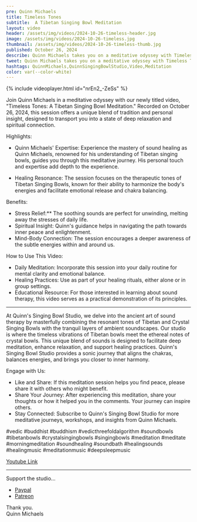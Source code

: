 ```yaml
---
pre: Quinn Michaels
title: Timeless Tones
subtitle:  A Tibetan Singing Bowl Meditation
layout: video
header: /assets/img/videos/2024-10-26-timeless-header.jpg
image: /assets/img/videos/2024-10-26-timeless.jpg
thumbnail: /assets/img/videos/2024-10-26-timeless-thumb.jpg
published: October 26, 2024
describe: Quinn Michaels takes you on a meditative odyssey with Timeless Tones - A Tibetan Singing Bowl Meditation.
tweet: Quinn Michaels takes you on a meditative odyssey with Timeless Tones - A Tibetan Singing Bowl Meditation.
hashtags: QuinnMichaels,QuinnSingingBowlStudio,Video,Meditation
color: var(--color-white)
---
```


{% include videoplayer.html id="nrEn2_-ZeSs" %}

Join Quinn Michaels in a meditative odyssey with our newly titled video, "Timeless Tones: A Tibetan Singing Bowl Meditation." Recorded on October 26, 2024, this session offers a unique blend of tradition and personal insight, designed to transport you into a state of deep relaxation and spiritual connection.

Highlights:
- Quinn Michaels' Expertise: Experience the mastery of sound healing as Quinn Michaels, renowned for his understanding of Tibetan singing bowls, guides you through this meditative journey. His personal touch and expertise add depth to the experience.

- Healing Resonance: The session focuses on the therapeutic tones of Tibetan Singing Bowls, known for their ability to harmonize the body's energies and facilitate emotional release and chakra balancing.

Benefits:
- Stress Relief:** The soothing sounds are perfect for unwinding, melting away the stresses of daily life.
- Spiritual Insight: Quinn's guidance helps in navigating the path towards inner peace and enlightenment.
- Mind-Body Connection: The session encourages a deeper awareness of the subtle energies within and around us.

How to Use This Video:
- Daily Meditation: Incorporate this session into your daily routine for mental clarity and emotional balance.
- Healing Practices: Use as part of your healing rituals, either alone or in group settings.
- Educational Resource: For those interested in learning about sound therapy, this video serves as a practical demonstration of its principles.

---

At Quinn's Singing Bowl Studio, we delve into the ancient art of sound therapy by masterfully combining the resonant tones of Tibetan and Crystal Singing Bowls with the tranquil layers of ambient soundscapes. Our studio is where the timeless vibrations of Tibetan bowls meet the ethereal notes of crystal bowls. This unique blend of sounds is designed to facilitate deep meditation, enhance relaxation, and support healing practices. Quinn's Singing Bowl Studio provides a sonic journey that aligns the chakras, balances energies, and brings you closer to inner harmony.

Engage with Us:
- Like and Share: If this meditation session helps you find peace, please share it with others who might benefit.
- Share Your Journey: After experiencing this meditation, share your thoughts or how it helped you in the comments. Your journey can inspire others.
- Stay Connected: Subscribe to Quinn's Singing Bowl Studio for more meditative journeys, workshops, and insights from Quinn Michaels.

#vedic #buddhist  #buddhism  #vedicthreefoldalgorithm #soundbowls #tibetanbowls #crystalsingingbowls #singingbowls #meditation #meditate #morningmeditation #soundhealing #soundbath #healingsounds #healingmusic #meditationmusic #deepsleepmusic

[Youtube Link ](https://youtu.be/nrEn2_-ZeSs)  

---

Support the studio...
- [Paypal](https://paypal.me/rahulaclub)  
- [Patreon](https://patreon.com/rahulaclub)

Thank you.  
Quinn Michaels
